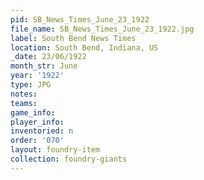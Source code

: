 ```yaml
---
pid: SB_News_Times_June_23_1922
file_name: SB_News_Times_June_23_1922.jpg
label: South Bend News Times
location: South Bend, Indiana, US
_date: 23/06/1922
month_str: June
year: '1922'
type: JPG
notes: 
teams: 
game_info: 
player_info: 
inventoried: n
order: '070'
layout: foundry-item
collection: foundry-giants
---
```

